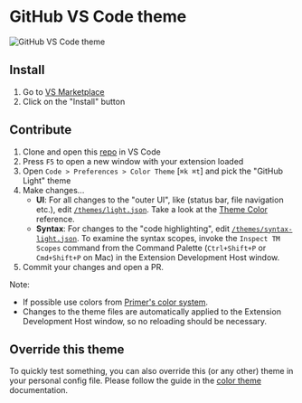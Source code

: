 # GitHub VS Code theme

![GitHub VS Code theme](https://user-images.githubusercontent.com/378023/78366757-ef48fb00-75fb-11ea-8d00-a8e61dbb9115.png)

## Install

1. Go to [VS Marketplace](https://marketplace.visualstudio.com/items?itemName=GitHub.github-vscode-theme)
2. Click on the "Install" button

## Contribute

1. Clone and open this [repo](https://github.com/primer/github-vscode-theme) in VS Code
2. Press `F5` to open a new window with your extension loaded
3. Open `Code > Preferences > Color Theme` [`⌘k ⌘t`] and pick the "GitHub Light" theme
4. Make changes...
    - **UI**: For all changes to the "outer UI", like (status bar, file navigation etc.), edit [`/themes/light.json`](https://github.com/primer/github-vscode-theme/blob/master/themes/light.json). Take a look at the [Theme Color](https://code.visualstudio.com/api/references/theme-color) reference.
    - **Syntax**: For changes to the "code highlighting", edit [`/themes/syntax-light.json`](https://github.com/primer/github-vscode-theme/blob/master/themes/syntax-light.json). To examine the syntax scopes, invoke the `Inspect TM Scopes` command from the Command Palette (`Ctrl+Shift+P` or `Cmd+Shift+P` on Mac) in the Extension Development Host window.
5. Commit your changes and open a PR.

Note:

- If possible use colors from [Primer's color system](https://primer.style/css/support/color-system).
- Changes to the theme files are automatically applied to the Extension Development Host window, so no reloading should be necessary.

## Override this theme

To quickly test something, you can also override this (or any other) theme in your personal config file. Please follow the guide in the [color theme](https://code.visualstudio.com/api/extension-guides/color-theme) documentation.
